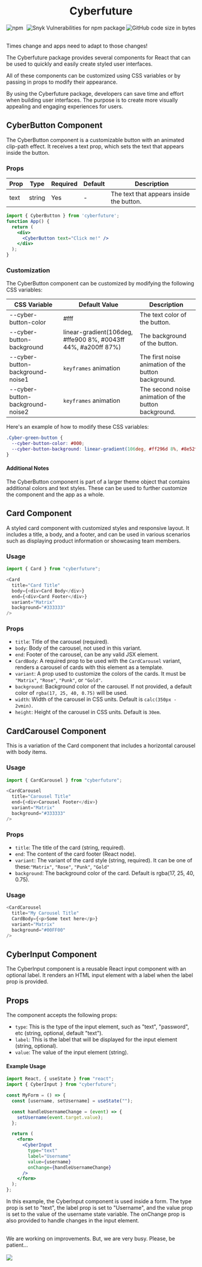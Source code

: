 <h1 align="center"> Cyberfuture </h1>
<div>
  <img align="left" alt="npm" src="https://img.shields.io/npm/dm/cyberfuture?style=flat-square">
  <img align="right" alt="GitHub code size in bytes" src="https://img.shields.io/github/languages/code-size/horberlan/CyberFuture?style=flat-square">
  <img align="right" alt="Snyk Vulnerabilities for npm package" src="https://img.shields.io/snyk/vulnerabilities/npm/cyberfuture?style=flat-square">
</div>
<br/><br/>

Times change and apps need to adapt to those changes!

The Cyberfuture package provides several components for React that can be used to quickly and easily create styled user interfaces.

All of these components can be customized using CSS variables or by passing in props to modify their appearance.

By using the Cyberfuture package, developers can save time and effort when building user interfaces. The purpose is to create more visually appealing and engaging experiences for users.

## CyberButton Component
The CyberButton component is a customizable button with an animated clip-path effect. It receives a text prop, which sets the text that appears inside the button.

### Props

<table><thead><tr><th>Prop</th><th>Type</th><th>Required</th><th>Default</th><th>Description</th></tr></thead><tbody><tr><td>text</td><td>string</td><td>Yes</td><td>-</td><td>The text that appears inside the button.</td></tr></tbody></table>

```jsx
import { CyberButton } from 'cyberfuture';
function App() {
  return (
    <div>
      <CyberButton text="Click me!" />
    </div>
  );
}
```

### Customization
The CyberButton component can be customized by modifying the following CSS variables:

<table><thead><tr><th>CSS Variable</th><th>Default Value</th><th>Description</th></tr></thead><tbody><tr><td>--cyber-button-color</td><td>#fff</td><td>The text color of the button.</td></tr><tr><td>--cyber-button-background</td><td>linear-gradient(106deg, #ffe900 8%, #0043ff 44%, #a200ff 87%)</td><td>The background of the button.</td></tr><tr><td>--cyber-button-background-noise1</td><td><code>keyframes</code> animation</td><td>The first noise animation of the button background.</td></tr><tr><td>--cyber-button-background-noise2</td><td><code>keyframes</code> animation</td><td>The second noise animation of the button background.</td></tr></tbody></table>
Here's an example of how to modify these CSS variables:

```css
.Cyber-green-button {
  --cyber-button-color: #000;
  --cyber-button-background: linear-gradient(106deg, #ff296d 8%, #8e52f5 44%, #95f11c 87%);
}
```
#### Additional Notes
The CyberButton component is part of a larger theme object that contains additional colors and text styles. These can be used to further customize the component and the app as a whole.


## Card Component
A styled card component with customized styles and responsive layout. It includes a title, a body, and a footer, and can be used in various scenarios such as displaying product information or showcasing team members.

### Usage

```javascript
import { Card } from "cyberfuture";

<Card
  title="Card Title"
  body={<div>Card Body</div>}
  end={<div>Card Footer</div>}
  variant="Matrix"
  background="#333333"
/>
```
### Props
<ul><li><code>title</code>: Title of the carousel (required).</li><li><code>body</code>: Body of the carousel, not used in this variant.</li><li><code>end</code>: Footer of the carousel, can be any valid JSX element.</li><li><code>CardBody</code>: A required prop to be used with the <code>CardCarousel</code> variant, renders a carousel of cards with this element as a template.</li><li><code>variant</code>: A prop used to customize the colors of the cards. It must be <code>"Matrix"</code>, <code>"Rose"</code>, <code>"Punk"</code>, or <code>"Gold"</code>.</li><li><code>background</code>: Background color of the carousel. If not provided, a default color of <code>rgba(17, 25, 40, 0.75)</code> will be used.</li><li><code>width</code>: Width of the carousel in CSS units. Default is <code>calc(350px - 2vmin)</code>.</li><li><code>height</code>: Height of the carousel in CSS units. Default is <code>30em</code>.</li></ul>

## CardCarousel Component
This is a variation of the Card component that includes a horizontal carousel with body items.

### Usage

```javascript
import { CardCarousel } from "cyberfuture";

<CardCarousel
  title="Carousel Title"
  end={<div>Carousel Footer</div>}
  variant="Matrix"
  background="#333333"
/>
```

### Props
<ul>
<li><code>title</code>: The title of the card (string, required).</li>
<li><code>end</code>: The content of the card footer (React node).</li>
<li><code>variant</code>: The variant of the card style (string, required). It can be one of these:<code>"Matrix"</code>, <code>"Rose"</code>, <code>"Punk"</code>, <code>"Gold"</code></li>
<li><code>background</code>: The background color of the card. Default is rgba(17, 25, 40, 0.75).</li>
</ul>

### Usage
```javascript
<CardCarousel
  title="My Carousel Title"
  CardBody={<p>Some text here</p>}
  variant="Matrix"
  background="#00FF00"
/>
```
## CyberInput Component
The CyberInput component is a reusable React input component with an optional label. It renders an HTML input element with a label when the label prop is provided.

## Props
The component accepts the following props:

<ul>
<li><code>type</code>: This is the type of the input element, such as "text", "password", etc (string, optional, default "text").</li>
<li><code>label</code>: This is the label that will be displayed for the input element (string, optional).</li>
<li><code>value</code>: The value of the input element (string).</li>
</ul>

#### Example Usage
```jsx
import React, { useState } from "react";
import { CyberInput } from "cyberfuture";

const MyForm = () => {
  const [username, setUsername] = useState("");

  const handleUsernameChange = (event) => {
    setUsername(event.target.value);
  };

  return (
    <form>
      <CyberInput
        type="text"
        label="Username"
        value={username}
        onChange={handleUsernameChange}
      />
    </form>
  );
};
```
In this example, the CyberInput component is used inside a form. The type prop is set to "text", the label prop is set to "Username", and the value prop is set to the value of the username state variable. The onChange prop is also provided to handle changes in the input element.


<br/>
We are working on improvements. But, we are very busy. Please, be patient...
<br/>
<br/>
<img src="https://media.giphy.com/media/1aIDN81XDJuDK/giphy.gif"/>
